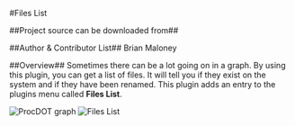 #Files List

##Project source can be downloaded from##

##Author & Contributor List##
Brian Maloney

##Overview##
Sometimes there can be a lot going on in a graph. By using this plugin, you can get a list of files. It will tell you if they exist on the system and if they have been renamed. This plugin adds an entry to the plugins menu called **Files List**.

![ProcDOT graph](https://cloud.githubusercontent.com/assets/10360919/15474300/e758d324-20c9-11e6-8fc5-179d70fbc108.png) ![Files List](https://cloud.githubusercontent.com/assets/10360919/15474306/ea96ae9e-20c9-11e6-8102-9e4c2fccd744.png)